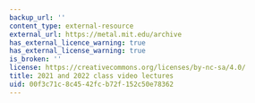 ```yaml
---
backup_url: ''
content_type: external-resource
external_url: https://metal.mit.edu/archive
has_external_licence_warning: true
has_external_license_warning: true
is_broken: ''
license: https://creativecommons.org/licenses/by-nc-sa/4.0/
title: 2021 and 2022 class video lectures
uid: 00f3c71c-8c45-42fc-b72f-152c50e78362
---
```

